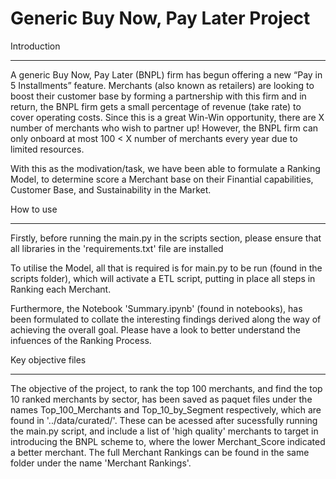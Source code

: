 # Generic Buy Now, Pay Later Project

Introduction
______________________________________
A generic Buy Now, Pay Later (BNPL) firm has begun offering a new “Pay in 5 Installments” feature. Merchants (also known as retailers) are looking to boost their
customer base by forming a partnership with this firm and in return, the BNPL firm gets a small percentage of revenue (take rate) to cover operating costs. Since this is a great Win-Win opportunity, there are X number of merchants who wish to partner up! However, the BNPL firm can only onboard at most 100 < X number of merchants every year due to limited resources. 

With this as the modivation/task, we have been able to formulate a Ranking Model, to determine score a Merchant base on their Finantial capabilities, Customer Base, and Sustainability in the Market. 




How to use
______________________________________

Firstly, before running the main.py in the scripts section, please ensure that all libraries in the 'requirements.txt' file are installed 

To utilise the Model, all that is required is for main.py to be run (found in the scripts folder), which will activate a ETL script, putting in place all steps in Ranking each Merchant. 

Furthermore, the Notebook 'Summary.ipynb' (found in notebooks), has been formulated to collate the interesting findings derived along the way of achieving the overall goal. Please have a look to better understand the infuences of the Ranking Process.




Key objective files
______________________________________
The objective of the project, to rank the top 100 merchants, and find the top 10 ranked merchants by sector, has been saved as paquet files under the names Top_100_Merchants and Top_10_by_Segment respectively, which are found in '../data/curated/'. These can be acessed after sucessfully running the main.py script, and include a list of 'high quality' merchants to target in introducing the BNPL scheme to, where the lower Merchant_Score indicated a better merchant. The full Merchant Rankings can be found in the same folder under the name 'Merchant Rankings'.
